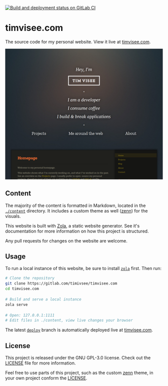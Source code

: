 [![Build and deployment status on GitLab CI][gitlab-ci-master-badge]][gitlab-ci-link]

[gitlab-ci-link]: https://gitlab.com/timvisee/timvisee.com/pipelines
[gitlab-ci-master-badge]: https://gitlab.com/timvisee/timvisee.com/badges/master/pipeline.svg

# timvisee.com
The source code for my personal website.
View it live at [timvisee.com][site].

[![Homepage screenshot](./screenshot.png)][site]

## Content
The majority of the content is formatted in Markdown, located in the
[`./content`](./content/) directory.
It includes a custom theme as well ([zenn][zenn]) for the visuals.

This website is built with [Zola][zola], a static website generator.
See it's documentation for more information on how this project is structured.

Any pull requests for changes on the website are welcome.

## Usage
To run a local instance of this website, be sure to install [`zola`][zola] first.
Then run:

```bash
# Clone the repository
git clone https://gitlab.com/timivsee/timvisee.com
cd timvisee.com

# Build and serve a local instance
zola serve

# Open: 127.0.0.1:1111
# Edit files in ./content, view live changes your browser
```

The latest [`deploy`][branch-deploy] branch is automatically deployed live at [timvisee.com][site].

## License
This project is released under the GNU GPL-3.0 license.
Check out the [LICENSE][license] file for more information.

Feel free to use parts of this project, such as the custom [zenn][zenn] theme,
in your own project conform the [LICENSE][license].

[site]: https://timvisee.com/
[zola]: https://getzola.org/
[zenn]: ./themes/zenn/
[branch-deploy]: https://gitlab.com/timvisee/timvisee.com/tree/deploy
[license]: ./LICENSE
